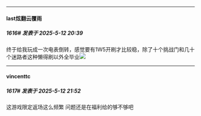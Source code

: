 ﻿
*****

####  last炫翻云覆雨  
##### 1616#       发表于 2025-5-12 20:39

终于给我玩成一次电表倒转，感觉要有1W5开刷才比较稳，除了十个挑战门和几十个迷路者这种懒得刷以外全毕业<img src="https://static.stage1st.com/image/smiley/face2017/046.png" referrerpolicy="no-referrer">


*****

####  vincenttc  
##### 1617#       发表于 2025-5-12 21:52

这游戏限定返场这么频繁 问题还是在福利给的够不够吧

